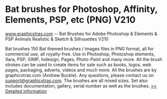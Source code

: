 # Bat brushes for Photoshop, Affinity, Elements, PSP, etc (PNG) V210
www.graphicxtras.com -- Bat Brushes for Adobe Photoshop & Elements & PSP Animals Realistic & Sketch & Silhouettes V210

Bat brushes
150 Bat themed brushes / images files in PNG format, all for commercial use, all royalty-free. Use in Photoshop, Photoshop elements, Xara, PSP, GIMP, Indesign, Pages, Photo-Paint and many more. All the brush strokes can be used to create items for sale such as books, logos, web pages, packaging, adverts, videos and much more. All the brushes are by graphicxtras.com (Andrew Buckle). Any questions, please contact us on support@graphicxtras.com. The brushes are all mixed sizes. Set also includes documentation, gallery, serial number as well as the brushes.
[>> Detailed information](https://secure.shareit.com/shareit/product.html?productid=300606312&affiliateid=200057808)